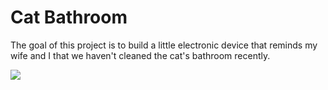 # Cat Bathroom

The goal of this project is to build a little electronic device that reminds my wife and I that we haven't cleaned the cat's bathroom recently.

![](https://lh3.googleusercontent.com/n5ouYl89Vgh-y8S0d5Nrltu1a7qfhujgvb51X8dXClAl1yD1qtc4g9E7dW5r2WbmsztTp3MoTdbTwFY3fjkJ4HRtYVeMqSdgO0DzWM0G8Yg59ip08n9G32d1wIl5GvJS6Pieb3DP-SwkPe-wNt5eubMFh8c-VFT1FO6P3EKYAYk-sS3VZLdZtVJc0l8c0ST2RQMMB5PdaFsV621qtVK9F-DS9f5wlo0pflxtc2Pm6IbLqZsPKPWG-Z-rjgZ3XqLun5uKzKnD4MmuGhI_iLhQwFXAOxFdbgO20D6B-4y6E_67gMHGvcvLNqJ0EW_Xbbj-dkvOS8mCwKWhZFzJ2C7FzJR_oG2d6KbzP24E6MPGdAoIWaIIiY7IoxidCtuAkGxA02ZxAmvEjL1PjJ1fnjmPRm-mvuKdnFrv1NIJWwjI0Lxvxb3_5h1EUxbxs3LMm-rDoamhTO5hUEZd9H3rGp8V543QnQAPmzsxQ0bY5V45C4654XNLggsM-J33SAc8-22RVpItp9Ch45i292hy9b17WiFlSyUlFQkVCNcvD_tSmZpMpYP3r9iZwWnvBfdjcJ6hosBbhOUYBFgMk_OZf04pTZjmOQHjyWzYgabkKWhHy4LPC6HFe_NCy1SO-LDViS-Cz02g_VbZ7e7rLxmUbm7qSEqSeg=w2748-h1834-no)
